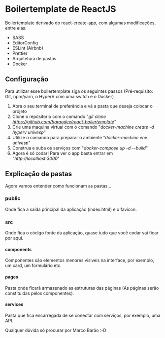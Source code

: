 # Boilertemplate de ReactJS

Boilertemplate derivado do react-create-app, com algumas modificações, entre elas:

- SASS
- EditorConfig
- ESLint (Airbnb)
- Prettier
- Arquitetura de pastas
- Docker

## Configuração

Para utilizar esse boilertemplate siga os seguintes passos (Pré-requisito: Git, npm/yarn, o HyperV com uma switch e o Docker)

1. Abra o seu terminal de preferência e vá a pasta que deseja colocar o projeto
2. Clone o repósitorio com o comando "_git clone https://github.com/baraodev/react-boilertemplate_"
3. Crie uma maquina virtual com o comando "_docker-machine create -d hyperv univesp_"
4. Utilize o comando para preparar o ambiente "_docker-machine env univesp_"
5. Construa e suba os serviços com "_docker-compose up -d --build_"
6. Agora é só codar! Para ver o app basta entrar em "_http://localhost:3000_"

## Explicação de pastas

Agora vamos entender como funcionam as pastas...

### public

Onde fica a saída principal da aplicação (index.html) e o favicon.

### src

Onde fica o código fonte da aplicação, quase tudo que você codar vai ficar por aqui.

#### components

Componentes são elementos menores visiveis na interface, por exemplo, um card, um formulário etc.

#### pages

Pasta onde ficará armazenado as estruturas das páginas (As páginas serão constituidas pelos componentes).

#### services

Pasta que fica encarregada de se conectar com serviços, por exemplo, uma API.

Qualquer dúvida só procurar por Marco Barão :-D
